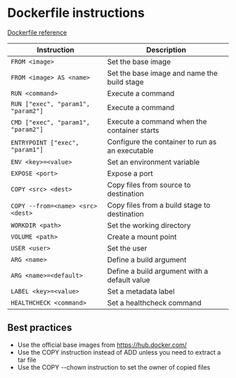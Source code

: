 # Dockerfile instructions

[Dockerfile reference](https://docs.docker.com/engine/reference/builder/)

Instruction|Description
-----------|------------
`FROM <image>`|Set the base image
`FROM <image> AS <name>`|Set the base image and name the build stage
`RUN <command>`|Execute a command
`RUN ["exec", "param1", "param2"]`|Execute a command
`CMD ["exec", "param1", "param2"]`|Execute a command when the container starts
`ENTRYPOINT ["exec", "param1"]`|Configure the container to run as an executable
`ENV <key>=<value>`|Set an environment variable
`EXPOSE <port>`|Expose a port
`COPY <src> <dest>`|Copy files from source to destination
`COPY --from=<name> <src> <dest>`|Copy files from a build stage to destination
`WORKDIR <path>`|Set the working directory
`VOLUME <path>`|Create a mount point
`USER <user>`|Set the user
`ARG <name>`|Define a build argument
`ARG <name>=<default>`|Define a build argument with a default value
`LABEL <key>=<value>`|Set a metadata label
`HEALTHCHECK <command>`|Set a healthcheck command

## Best practices

* Use the official base images from https://hub.docker.com/
* Use the COPY instruction instead of ADD unless you need to extract a tar file
* Use the COPY --chown instruction to set the owner of copied files
